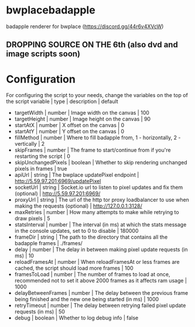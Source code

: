 # bwplacebadapple
badapple renderer for bwplace (https://discord.gg/44r6v4XVcW)

## DROPPING SOURCE ON THE 6th (also dvd and image scripts soon)

# Configuration

For configuring the script to your needs, change the variables on the top of the script
variable | type | description | default
* targetWidth | number | Image width on the canvas |  100
* targetHeight | number | Image height on the canvas | 90
* startAtX | number | X offset on the canvas | 0
* startAtY | number | Y offset on the canvas | 0
* fillMethod | number | Where to fill badapple from, 1 - horizontally, 2 - vertically | 2
* skipFrames | number | The frame to start/continue from if you're restarting the script | 0
* skipUnchangedPixels | boolean | Whether to skip rendering unchanged pixels in frames | true
* apiUrl | string | The bwplace updatePixel endpoint | http://5.59.97.201:6969/updatePixel
* socketUrl | string | Socket.io url to listen to pixel updates and fix them (optional) | http://5.59.97.201:6969/
* proxyUrl | string | The url of the http tor proxy loadbalancer to use when making the requests (optional) | http://127.0.0.1:3128/
* maxRetries | number | How many attempts to make while retrying to draw pixels | 5
* statsInterval | number | The interval (in ms) at which the stats message in the console updates, set to 0 to disable | 180000
* frameDir | string | The path to the directory that contains all the badapple frames | ./frames/
* delay | number | The delay in between making pixel update requests (in ms) | 10
* reloadFramesAt | number | When reloadFramesAt or less frames are cached, the script should load more frames | 100
* framesToLoad | number | The number of frames to load at once, recommended not to set it above 2000 frames as it affects ram usage | 1000
* delayBetweenFrames | number | The delay between the previous frame being finished and the new one being started (in ms) | 1000
* retryTimeout | number | The delay between retrying failed pixel update requests (in ms) | 50
* debug | boolean | Whether to log debug info | false
